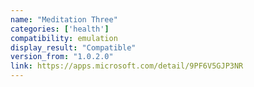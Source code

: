 ```yaml
---
name: "Meditation Three"
categories: ['health']
compatibility: emulation
display_result: "Compatible"
version_from: "1.0.2.0"
link: https://apps.microsoft.com/detail/9PF6V5GJP3NR
---
```

